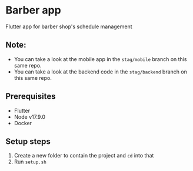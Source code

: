 # Barber app

Flutter app for barber shop's schedule management

## Note:
- You can take a look at the mobile app in the `stag/mobile` branch on this same repo.
- You can take a look at the backend code in the `stag/backend` branch on this same repo.


## Prerequisites

- Flutter
- Node v17.9.0
- Docker

## Setup steps

1. Create a new folder to contain the project and `cd` into that
2. Run `setup.sh`
